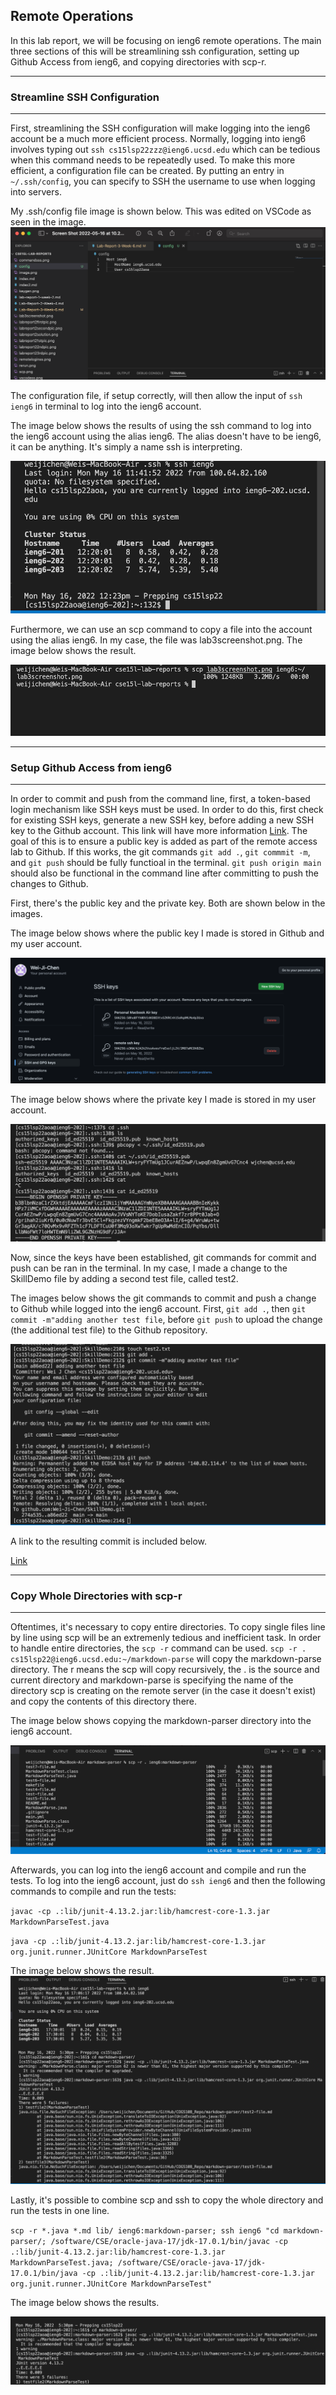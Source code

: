 ## **Remote Operations** 

In this lab report, we will be focusing on ieng6 remote operations. The main three sections of this will be streamlining ssh configuration, setting up Github Access from ieng6, and copying directories with scp-r. 

-----
### **Streamline SSH Configuration** 
-----
First, streamlining the SSH configuration will make logging into the ieng6 account be a much more efficient process. Normally, logging into ieng6 involves typing out `ssh cs15lsp22zzz@ieng6.ucsd.edu`
which can be tedious when this command needs to be repeatedly used. To make this more efficient, a configuration file can be created. By putting an entry in `~/.ssh/config`, you can specify to SSH the username to use when logging into servers.

My .ssh/config file image is shown below. This was edited on VSCode as seen in the image. 
![Image](configpic.png)

The configuration file, if setup correctly, will then allow the input of `ssh ieng6` in terminal to log into the ieng6 account. 

The image below shows the results of using the ssh command to log into the ieng6 account using the alias ieng6. The alias doesn't have to be ieng6, it can be anything. It's simply a name ssh is interpreting.

![image](ieng6login.png)


Furthermore, we can use an scp command to copy a file into the account using the alias ieng6. In my case, the file was lab3screenshot.png. The image below shows the result. 

![image](scptocopy.png)

-----
### **Setup Github Access from ieng6** 
-----

In order to commit and push from the command line, first, a token-based login mechanism like SSH keys must be used. In order to do this, first check for existing SSH keys, generate a new SSH key, before adding a new SSH key to the Github account. This link will have more information [Link](https://docs.github.com/en/authentication/connecting-to-github-with-ssh/adding-a-new-ssh-key-to-your-github-account). 
The goal of this is to ensure a public key is added as part of the remote access lab to Github. If this works, the git commands `git add .`, `git commmit -m`, and `git push` should be fully functioal in the terminal. `git push origin main` should also be functional in the command line after committing to push the changes to Github.

First, there's the public key and the private key. Both are shown below in the images.

The image below shows where the public key I made is stored in Github and my user account. 

![image](publickey.png)

The image below shows where the private key I made is stored in my user account. 

![image](privatekey.png)

Now, since the keys have been established, git commands for commit and push can be ran in the terminal. In my case, I made a change to the SkillDemo file by adding a second test file, called test2. 

The images below shows the git commands to commit and push a change to Github while logged into the ieng6 account. First, `git add .`, then `git commit -m"adding another test file`, before `git push` to upload the change (the additional test file) to the Github repository.

![image](lab3lastpic.png)

A link to the resulting commit is included below. 

[Link](https://github.com/Wei-Ji-Chen/SkillDemo/commit/a86ed220191fb9f21a112e9cffb1bd6d9db9bb67)

-----
### **Copy Whole Directories with scp-r** 
-----
Oftentimes, it's necessary to copy entire directories. To copy single files line by line using scp will be an extremenly tedious and inefficient task. In order to handle entire directories, the `scp -r` command can be used. `scp -r . cs15lsp22@ieng6.ucsd.edu:~/markdown-parse` will copy the markdown-parse directory. The r means the scp will copy recursively, the . is the source and current directory and markdown-parse is specifying the name of the directory scp is creating on the remote server (in the case it doesn't exist) and copy the contents of this directory there. 

The image below shows copying the markdown-parser directory into the ieng6 account. 

![image](markdownparsepic.png)

Afterwards, you can log into the ieng6 account and compile and run the tests. To log into the ieng6 account, just do `ssh ieng6` and then the following commands to compile and run the tests: 

`javac -cp .:lib/junit-4.13.2.jar:lib/hamcrest-core-1.3.jar MarkdownParseTest.java`

`java -cp .:lib/junit-4.13.2.jar:lib/hamcrest-core-1.3.jar org.junit.runner.JUnitCore MarkdownParseTest`

The image below shows the result.
![image](lab3picpicpic.png)


Lastly, it's possible to combine scp and ssh to copy the whole directory and run the tests in one line.

`scp -r *.java *.md lib/ ieng6:markdown-parser; ssh ieng6 "cd markdown-parser/; /software/CSE/oracle-java-17/jdk-17.0.1/bin/javac -cp .:lib/junit-4.13.2.jar:lib/hamcrest-core-1.3.jar MarkdownParseTest.java; /software/CSE/oracle-java-17/jdk-17.0.1/bin/java -cp .:lib/junit-4.13.2.jar:lib/hamcrest-core-1.3.jar org.junit.runner.JUnitCore MarkdownParseTest"`


 The image below shows the results.

![image](markdownparserun.png)


